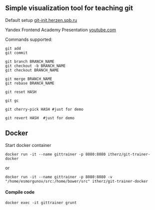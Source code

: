 
## Simple visualization tool for teaching git

Default setup [git-init.herzen.spb.ru](https://git-init.herzen.spb.ru)

Yandex Frontend Academy Presentation [youtube.com](https://www.youtube.com/watch?v=yDSs80lu3ak)

Commands supported:

````
git add
git commit

git branch BRANCH_NAME
git checkout -b BRANCH_NAME
git checkout BRANCH_NAME

git merge BRANCH_NAME
git rebase BRANCH_NAME

git reset HASH

git gc

git cherry-pick HASH #just for demo

git revert HASH  #just for demo
````
## Docker

Start docker container

```
docker run -it --name gittrainer -p 8080:8080 itherz/git-trainer-docker
```
or
```
docker run -it --name gittrainer -p 8080:8080 -v "/home/esmorgunov/src:/home/bower/src" itherz/git-trainer-docker
```
#### Compile code
```
docker exec -it gittrainer grunt
 ```
